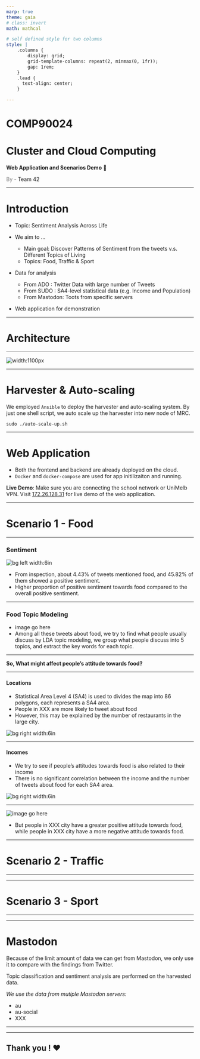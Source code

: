 ```yaml
---
marp: true
theme: gaia
# class: invert
math: mathcal

# self defined style for two columns
style: |
    .columns {
        display: grid;
        grid-template-columns: repeat(2, minmax(0, 1fr));
        gap: 1rem;
    }
    .lead {
      text-align: center;
    }

---
```


# COMP90024 
# Cluster and Cloud Computing 
**Web Application and Scenarios Demo** :rocket:  

<span style="color: grey">By - </span>Team 42



--- 
# Introduction

- Topic: Sentiment Analysis Across Life
- We aim to ...
  - Main goal: Discover Patterns of Sentiment from the tweets v.s. Different Topics of Living
  - Topics: Food, Traffic & Sport
  
- Data for analysis
  - From ADO : Twitter Data with large number of Tweets
  - From SUDO : SA4-level statistical data (e.g. Income and Population)
  - From Mastodon: Toots from specific servers
- Web application for demonstration




--- 
<!--_class: lead-->
# Architecture








---
<!--_class: lead-->
![width:1100px](resource/arch.png)











---
# Harvester & Auto-scaling

We employed `Ansible` to deploy the harvester and auto-scaling system. By just one shell script, we auto scale up the harvester into new node of MRC.

```shell
sudo ./auto-scale-up.sh
```



--- 
# Web Application

- Both the frontend and backend are already deployed on the cloud.
- `Docker` and `docker-compose` are used for app initilizaiton and running.  


**Live Demo**:
Make sure you are connecting the school network or UniMelb VPN.
Visit [172.26.128.31](http://172.26.128.31:3000/) for live demo of the web application.





---

<!--_class: lead-->
# Scenario 1 - Food







--- 
### Sentiment
![bg left width:6in](frontend/src/logo.svg)

- From inspection, about 4.43% of tweets mentioned food, and 45.82% of them showed a positive sentiment.
- Higher proportion of positive sentiment towards food compared to the overall positive sentiment.







--- 
### Food Topic Modeling
- image go here
- Among all these tweets about food, we try to find what people usually discuss by LDA topic modeling, we group what people discuss into 5 topics, and extract the key words for each topic.









---
<!--_class: lead-->

**So, What might affect people’s attitude towards food?**






---
#### Locations
- Statistical Area Level 4 (SA4) is used to divides the map into 86 polygons, each represents a SA4 area.
- People in XXX are more likely to tweet about food
- However, this may be explained by the number of restaurants in the large city.


![bg right width:6in](frontend/src/logo.svg)

--- 

#### Incomes

- We try to see if people’s attitudes towards food is also related to their income
- There is no significant correlation between the income and the number of tweets about food for each SA4 area.

![bg right width:6in](frontend/src/logo.svg)

---

![image go here]()

- But people in XXX city have a greater positive attitude towards food, while people in XXX city have a more negative attitude towards food.




---
<!--_class: lead-->
# Scenario 2 - Traffic








--- 




---
<!--_class: lead-->
# Scenario 3 - Sport








---









---
# Mastodon
Because of the limit amount of data we can get from Mastodon, we only use it to compare with the findings from Twitter. 

Topic classification and sentiment analysis are performed on the harvested data.

*We use the data from mutiple Mastodon servers:*
- au
- au-social
- XXX

---












--- 
<!--_class: lead-->
## Thank you ! :heart:
